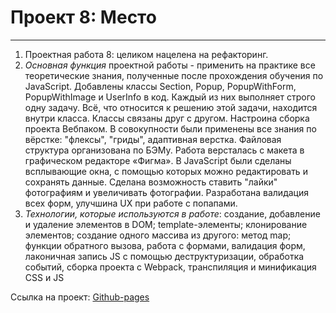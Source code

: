 # Проект 8: Место
------

1. Проектная работа 8: целиком нацелена на рефакторинг. 
2. *Основная функция* проектной работы - применить на практике все теоретические знания, полученные после прохождения обучения по JavaScript. Добавлены классы Section, Popup, PopupWithForm, PopupWithImage и UserInfo в код. Каждый из них выполняет строго одну задачу. Всё, что относится к решению этой задачи, находится внутри класса. Классы связаны друг с другом. Настроина сборка проекта Вебпаком.
В совокупности были применены все знания по вёрстке: "флексы", "гриды", адаптивная верстка. Файловая структура организована по БЭМу. Работа версталась с макета в графическом редакторе «Фигма». В JavaScript были сделаны всплывающие окна, с помощью которых можно редактировать и сохранять данные. Сделана возможность ставить "лайки" фотографиям и увеличивать фотографии. Разработана валидация всех форм, улучшина UX при работе с попапами.
3. *Технологии, которые используются в работе*: создание, добавление и удаление элементов в DOM; template-элементы; клонирование элементов; создание одного массива из другого: метод map; функции обратного вызова, работа с формами, валидация форм, лаконичная запись JS c помощью деструктуризации, обработка событий, сборка проекта с Webpack, транспиляция и минификация CSS и JS 

Ссылка на проект:  [Github-pages](https://github.com/ulist2020/mesto/tree/main/dist)
